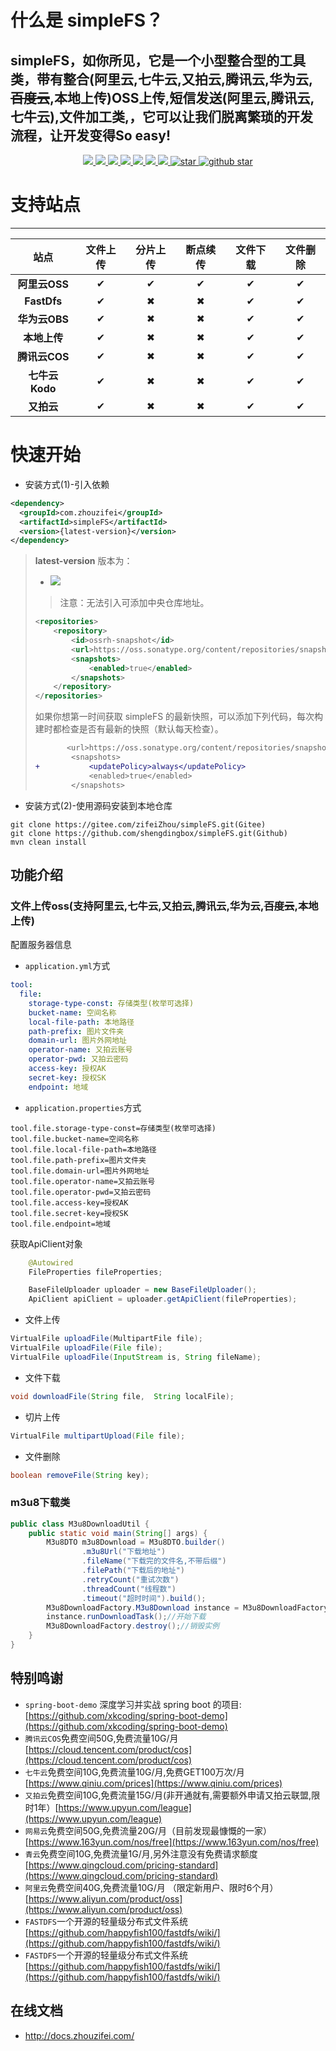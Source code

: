 # 什么是 simpleFS？
simpleFS，如你所见，它是一个小型整合型的工具类，带有整合(阿里云,七牛云,又拍云,腾讯云,华为云,~~百度云~~,本地上传)OSS上传,短信发送(阿里云,腾讯云,七牛云),文件加工类,，它可以让我们脱离繁琐的开发流程，让开发变得**So easy!**
-------------------------------
<p align="center">
	<a target="_blank" href="https://github.com/shengdingbox/simpleFS/releases/">
		<img src="https://img.shields.io/github/v/release/shengdingbox/simpleFS?style=flat-square" />
	</a>
	<a target="_blank" href="https://oss.sonatype.org/content/repositories/snapshots/com/zhouzifei/simpleFS/">
		<img src="https://img.shields.io/maven-metadata/v.svg?label=snapshots&metadataUrl=https://repo1.maven.org/maven2/com/zhouzifei/simpleFS/maven-metadata.xml&style=flat-square"/>
	</a>
	<a target="_blank" href="https://github.com/shengdingbox/mediaTool/blob/master/LICENSE">
		<img src="https://img.shields.io/apm/l/vim-mode.svg?color=yellow" />
	</a>
	<a target="_blank" href="https://www.oracle.com/technetwork/java/javase/downloads/index.html">
		<img src="https://img.shields.io/badge/JDK-1.8+-green.svg" />
	</a>
	<a target="_blank" href="https://docs.zhouzifei.com" title="参考文档">
		<img src="https://img.shields.io/badge/Docs-latest-blueviolet.svg" />
	</a>
	<a href="https://codecov.io/gh/shengdingbox/simpleFS">
      <img src="https://codecov.io/gh/shengdingbox/simpleFS/branch/master/graph/badge.svg?token=FRL4DCBK5K"/>
    </a>
    <a href="https://app.travis-ci.com/github/shengdingbox/simpleFS">
      <img src="https://app.travis-ci.com/shengdingbox/simpleFS.svg?branch=master"/>
    </a>
	<a href='https://gitee.com/zifeiZhou/simpleFS/stargazers'>
	<img src='https://gitee.com/zifeiZhou/simpleFS/badge/star.svg?theme=dark' alt='star'/>
	</a>
	<a target="_blank" href='https://github.com/shengdingbox/simpleFS/'>
		<img src="https://img.shields.io/github/stars/shengdingbox/simpleFS.svg?style=social" alt="github star"/>
	</a>
</p>

# 支持站点
-------------------------------

| 站点 | 文件上传 | 分片上传 | 断点续传 | 文件下载 | 文件删除 |
| :--: | :--: | :--: | :--: | :--: | :--: |
| **阿里云OSS**  |✔|✔|✔|✔|✔|
| **FastDfs**   |✔|✖|✖|✔|✔|
| **华为云OBS**  |✔|✖|✖|✔|✔|
| **本地上传**   |✔|✖|✖|✔|✔|
| **腾讯云COS**  |✔|✖|✖|✔|✔|
| **七牛云Kodo** |✔|✖|✖|✔|✔|
| **又拍云**     |✔|✖|✖|✔|✔|
	
# 快速开始
-  安装方式(1)-引入依赖
```xml
<dependency>
  <groupId>com.zhouzifei</groupId>
  <artifactId>simpleFS</artifactId>
  <version>{latest-version}</version>
</dependency>
```
> **latest-version** 版本为：
> - ![](https://img.shields.io/github/v/release/shengdingbox/simpleFS?style=flat-square) 
> > 注意：无法引入可添加中央仓库地址。
>
> 
> ```xml
> <repositories>
>     <repository>
>         <id>ossrh-snapshot</id>
>         <url>https://oss.sonatype.org/content/repositories/snapshots</url>
>         <snapshots>
>             <enabled>true</enabled>
>         </snapshots>
>     </repository>
> </repositories>
> ```
> 
> 如果你想第一时间获取 simpleFS 的最新快照，可以添加下列代码，每次构建时都检查是否有最新的快照（默认每天检查）。
> 
> ```diff
>        <url>https://oss.sonatype.org/content/repositories/snapshots</url>
>         <snapshots>
> +           <updatePolicy>always</updatePolicy>
>             <enabled>true</enabled>
>         </snapshots>
> ```

- 安装方式(2)-使用源码安装到本地仓库
```shell
git clone https://gitee.com/zifeiZhou/simpleFS.git(Gitee)
git clone https://github.com/shengdingbox/simpleFS.git(Github)
mvn clean install
```
## 功能介绍
### 文件上传oss(支持阿里云,七牛云,又拍云,腾讯云,华为云,~~百度云~~,本地上传)

配置服务器信息

- `application.yml`方式
```yaml
tool:
  file:
    storage-type-const: 存储类型(枚举可选择)
    bucket-name: 空间名称
    local-file-path: 本地路径
    path-prefix: 图片文件夹
    domain-url: 图片外网地址
    operator-name: 又拍云账号
    operator-pwd: 又拍云密码
    access-key: 授权AK
    secret-key: 授权SK
    endpoint: 地域
```
- `application.properties`方式
```properties
tool.file.storage-type-const=存储类型(枚举可选择)
tool.file.bucket-name=空间名称
tool.file.local-file-path=本地路径
tool.file.path-prefix=图片文件夹
tool.file.domain-url=图片外网地址
tool.file.operator-name=又拍云账号
tool.file.operator-pwd=又拍云密码
tool.file.access-key=授权AK
tool.file.secret-key=授权SK
tool.file.endpoint=地域
```
获取ApiClient对象
```java
    @Autowired
    FileProperties fileProperties;

    BaseFileUploader uploader = new BaseFileUploader();
    ApiClient apiClient = uploader.getApiClient(fileProperties);
```
- 文件上传
```java
VirtualFile uploadFile(MultipartFile file);
VirtualFile uploadFile(File file);
VirtualFile uploadFile(InputStream is, String fileName);
```
- 文件下载
```java
void downloadFile(String file,  String localFile);
```
- 切片上传
```java
VirtualFile multipartUpload(File file);
```
- 文件删除
```java
boolean removeFile(String key);
```
### m3u8下载类

```java
public class M3u8DownloadUtil {
    public static void main(String[] args) {
        M3u8DTO m3u8Download = M3u8DTO.builder()
                .m3u8Url("下载地址")
                .fileName("下载完的文件名,不带后缀")
                .filePath("下载后的地址")
                .retryCount("重试次数")
                .threadCount("线程数")
                .timeout("超时时间").build();
        M3u8DownloadFactory.M3u8Download instance = M3u8DownloadFactory.getInstance(m3u8Download);
        instance.runDownloadTask();//开始下载
        M3u8DownloadFactory.destroy();//销毁实例
    }
}
```

## 特别鸣谢
- `spring-boot-demo` 深度学习并实战 spring boot 的项目: [https://github.com/xkcoding/spring-boot-demo](https://github.com/xkcoding/spring-boot-demo) 
- `腾讯云COS`免费空间50G,免费流量10G/月 [https://cloud.tencent.com/product/cos](https://cloud.tencent.com/product/cos)
- `七牛云`免费空间10G,免费流量10G/月,免费GET100万次/月[https://www.qiniu.com/prices](https://www.qiniu.com/prices)
- `又拍云`免费空间10G,免费流量15G/月(非开通就有,需要额外申请又拍云联盟,限时1年）[https://www.upyun.com/league](https://www.upyun.com/league)
- `网易云`免费空间50G,免费流量20G/月（目前发现最慷慨的一家）[https://www.163yun.com/nos/free](https://www.163yun.com/nos/free)
- `青云`免费空间10G,免费流量1G/月,另外注意没有免费请求额度[https://www.qingcloud.com/pricing-standard](https://www.qingcloud.com/pricing-standard)
- `阿里云`免费空间40G,免费流量10G/月 （限定新用户、限时6个月）[https://www.aliyun.com/product/oss](https://www.aliyun.com/product/oss)
- `FASTDFS`一个开源的轻量级分布式文件系统[https://github.com/happyfish100/fastdfs/wiki/](https://github.com/happyfish100/fastdfs/wiki/)
- `FASTDFS`一个开源的轻量级分布式文件系统[https://github.com/happyfish100/fastdfs/wiki/](https://github.com/happyfish100/fastdfs/wiki/)



## 在线文档
- <a href = "http://docs.zhouzifei.com/">http://docs.zhouzifei.com/</a>
